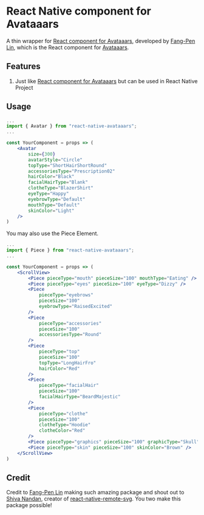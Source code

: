 # React Native component for Avataaars

A thin wrapper for [React component for Avataaars](https://github.com/fangpenlin/avataaars), developed by [Fang-Pen Lin](https://twitter.com/fangpenlin), which is the React component for [Avataaars](https://avataaars.com/).

## Features

1. Just like [React component for Avataaars](https://github.com/fangpenlin/avataaars) but can be used in React Native Project

## Usage

```jsx
...
import { Avatar } from "react-native-avataaars";
...

const YourComponent = props => (
    <Avatar
        size={300}
        avatarStyle="Circle"
        topType="ShortHairShortRound"
        accessoriesType="Prescription02"
        hairColor="Black"
        facialHairType="Blank"
        clotheType="BlazerShirt"
        eyeType="Happy"
        eyebrowType="Default"
        mouthType="Default"
        skinColor="Light"
    />
)
```

You may also use the Piece Element.

```jsx
...
import { Piece } from "react-native-avataaars";
...

const YourComponent = props => (
    <ScrollView>
        <Piece pieceType="mouth" pieceSize="100" mouthType="Eating" />
        <Piece pieceType="eyes" pieceSize="100" eyeType="Dizzy" />
        <Piece
            pieceType="eyebrows"
            pieceSize="100"
            eyebrowType="RaisedExcited"
        />
        <Piece
            pieceType="accessories"
            pieceSize="100"
            accessoriesType="Round"
        />
        <Piece
            pieceType="top"
            pieceSize="100"
            topType="LongHairFro"
            hairColor="Red"
        />
        <Piece
            pieceType="facialHair"
            pieceSize="100"
            facialHairType="BeardMajestic"
        />
        <Piece
            pieceType="clothe"
            pieceSize="100"
            clotheType="Hoodie"
            clotheColor="Red"
        />
        <Piece pieceType="graphics" pieceSize="100" graphicType="Skull" />
        <Piece pieceType="skin" pieceSize="100" skinColor="Brown" />
    </ScrollView>
)
```

## Credit

Credit to [Fang-Pen Lin](https://twitter.com/fangpenlin) making such amazing package and shout out to [Shiva Nandan](https://github.com/seekshiva), creator of [react-native-remote-svg](https://github.com/seekshiva/react-native-remote-svg). You two make this package possible!
